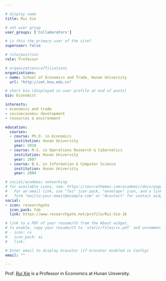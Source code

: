 ```yaml
---

# display name
title: Rui Xie

# set user group
user_groups: ['Collaborators']

# is this the primary user of the site?
superuser: false

# role/position
role: Professor

# organizations/affiliations
organizations:
- name: School of Economics and Trade, Hunan University
  url: "http://cet.hnu.edu.cn"

# short bio (displayed in user profile at end of posts)
bio: Economist

interests:
- economics and trade
- socioeconomic development
- resources & environment

education:
  courses:
  - course: Ph.D. in Economics
    institution: Hunan University
    year: 2010
  - course: M.S. in Operations Research & Cybernetics 
    institution: Hunan University
    year: 2007
  - course: B.S. in Information & Computer Science
    institution: Hunan University
    year: 2004

# social/academic networking
# for available icons, see: https://sourcethemes.com/academic/docs/page-builder/#icons
#   For an email link, use "fas" icon pack, "envelope" icon, and a link in the
#   form "mailto:your-email@example.com" or "#contact" for contact widget.
social:
- icon: researchgate
  icon_pack: fab
  link: https://www.researchgate.net/profile/Rui-Xie-16

# link to a PDF of your resume/CV from the About widget.
# to enable, copy your resume/CV to `static/files/cv.pdf` and uncomment the lines below.
# - icon: cv
#   icon_pack: ai
#   link: 

# Enter email to display Gravatar (if Gravatar enabled in Config)
email: ""

---
```


Prof. [Rui Xie](http://cet.hnu.edu.cn/info/1150/7842.htm) is a Professor in Economics at Hunan University.
<br>



